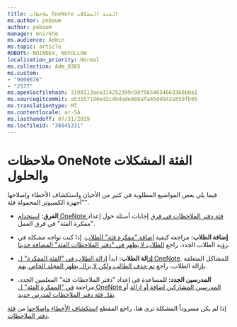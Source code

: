 ```yaml
---
title: ملاحظات OneNote الفئة المشكلات
ms.author: pebaum
author: pebaum
manager: mnirkhe
ms.audience: Admin
ms.topic: article
ROBOTS: NOINDEX, NOFOLLOW
localization_priority: Normal
ms.collection: Adm_O365
ms.custom:
- "9000676"
- "2577"
ms.openlocfilehash: 3198113aea314252399c98f5654654663366b0a1
ms.sourcegitcommit: a53157190ed2c4bdade088afa45dd942a559fb95
ms.translationtype: MT
ms.contentlocale: ar-SA
ms.lasthandoff: 07/31/2019
ms.locfileid: "36045331"
---
```

# <a name="onenote-class-notebook-issues-and-resolutions"></a>ملاحظات OneNote الفئة المشكلات والحلول

فيما يلي بعض المواضيع المطلوبة في كثير من الأحيان واستكشاف الأخطاء وإصلاحها "أجهزة الكمبيوتر المحمولة فئة".

- **الفرق:** [استخدام OneNote فئة دفتر الملاحظات في فرق](https://support.office.com/article/bd77f11f-27cd-4d41-bfbd-2b11799f1440) إجابات أسئلة حول إعداد "مفكرة الفئة" في فرق العمل.

- **إضافة الطلاب:** مراجعة كيفية [إضافة "مفكرة فئة" الطلاب](https://support.office.com/article/149882af-506a-4689-9fee-39309b97aae8). إذا كنت تواجه مشكلة في رؤية الطلاب الجدد، راجع [الطلاب لا يظهر في "دفتر الملاحظات الفئة" المضافة حديثا](https://support.office.com/article/4da02c45-b435-4af1-921b-51b8ee40e1c9).

- **إزالة الطلاب:** ابدأ [إزالة الطلاب في "الفئة المفكرة" ل OneNote](https://support.office.com/article/86dcf019-408f-4de8-8055-eb61f1578c3c). للمشاكل المتعلقة بإزالة الطلاب، راجع [تم حذف الطالب ولكن لا يزال يظهر المجلد الخاص بهم](https://support.office.com/article/0ed81eaa-c14a-436f-bb6f-ce95f130cc71).

- **المدرسين الجدد:** للمساعدة في إعداد "دفتر الملاحظات فئة" المعلمين الجدد، مراجعة [في "المفكرة الفئة" ل OneNote المدرسين المشاركين إضافة أو إزالة](https://support.office.com/en-us/article/fdcb870b-49a7-4a14-9ea6-d817f88026f8) أو [نقل فئة دفتر الملاحظات لمدرس جديد](https://support.office.com/article/84ef5d4a-0eec-4d5b-bc22-1317bc3b9027).

إذا لم يكن مسروداً المشكلة ترى هنا، راجع المقطع [استكشاف الأخطاء وإصلاحها](https://support.office.com/article/class-notebook-ee70aff9-52e8-449f-be6a-7cbc1d65eaea#ID0EAABAAA=Manage&ID0EABAAA=Troubleshoot) من [فئة دفتر الملاحظات](https://support.office.com/article/class-notebook-ee70aff9-52e8-449f-be6a-7cbc1d65eaea). 


